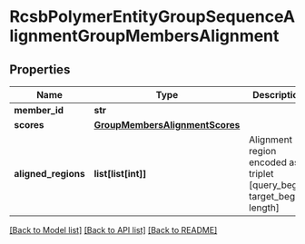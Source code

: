 # RcsbPolymerEntityGroupSequenceAlignmentGroupMembersAlignment

## Properties
Name | Type | Description | Notes
------------ | ------------- | ------------- | -------------
**member_id** | **str** |  | 
**scores** | [**GroupMembersAlignmentScores**](GroupMembersAlignmentScores.md) |  | 
**aligned_regions** | **list[list[int]]** | Alignment region encoded as a triplet [query_begin, target_begin, length] | 

[[Back to Model list]](../README.md#documentation-for-models) [[Back to API list]](../README.md#documentation-for-api-endpoints) [[Back to README]](../README.md)

